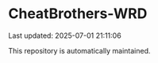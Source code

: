 # CheatBrothers-WRD

Last updated: 2025-07-01 21:11:06

This repository is automatically maintained.
